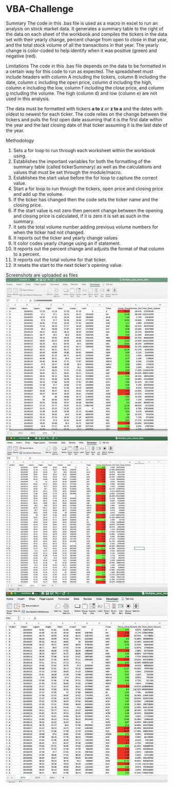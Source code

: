 # VBA-Challenge
Summary
The code in this .bas file is used as a macro in excel to run an analysis on stock market data. It generates a summary table to the right of the data on each sheet of the workbook and compiles the tickers in the data set with their yearly change, percent change from open to close in that year, and the total stock volume of all the transactions in that year. The yearly change is color-coded to help identify when it was positive (green) and negative (red). 

Limitations
The code in this .bas file depends on the data to be formatted in a certain way for this code to run as expected. The spreadsheet must include headers with column A including the tickers, column B including the date, column c including the open price, column d including the high, column e including the low, column f including the close price, and column g including the volume. The high (column d) and low (column e) are not used in this analysis. 

The data must be formatted with tickers **a to z** or **z to a** and the dates with oldest to newest for each ticker. The code relies on the change between the tickers and pulls the first open date assuming that it is the first date within the year and the last closing date of that ticker assuming it is the last date of the year. 

Methodology
1. Sets a for loop to run through each worksheet within the workbook using.
1. Establishes the important variables for both the formatting of the summary table (called tickerSummary) as well as the calculations and values that must be set through the module/macro.
1. Establishes the start value before the for loop to capture the correct value.
1. Start a for loop to run through the tickers, open price and closing price and add up the volume.
1. If the ticker has changed then the code sets the ticker name and the closing price. 
1. If the start value is not zero then percent change between the opening and closing price is calculated, if it is zero it is set as such in the summary.
1. It sets the total volume number adding previous volume numbers for when the ticker had not changed.
1. It reports out the ticker and yearly change values
1. It color codes yearly change using an if statement.
1. It reports out the percent change and adjusts the format of that column to a percent. 
1. It reports out the total volume for that ticker.
1. It resets the start to the next ticker's opening value.

Screenshots are uploaded as files
![Screen shot 2014](https://github.com/andersonmalloryk/VBA-Challenge/blob/main/Anderson_VBA_2014.jpg)
![Screen shot 2015](https://github.com/andersonmalloryk/VBA-Challenge/blob/main/Anderson_VBA_2015.jpg)
![Screen shot 2016](https://github.com/andersonmalloryk/VBA-Challenge/blob/main/Anderson_VBA_2016.jpg)
